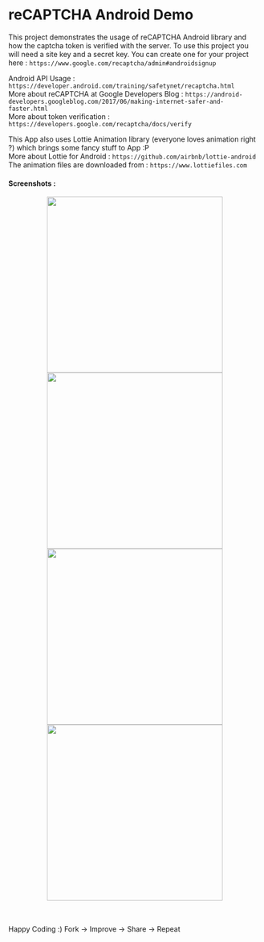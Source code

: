 # reCAPTCHA Android Demo
This project demonstrates the usage of reCAPTCHA Android library and how the captcha token is verified with the server. To use this project you will need a site key and a secret key. You can create one for your project here : `https://www.google.com/recaptcha/admin#androidsignup`

Android API Usage : `https://developer.android.com/training/safetynet/recaptcha.html`<br />
More about reCAPTCHA at Google Developers Blog : `https://android-developers.googleblog.com/2017/06/making-internet-safer-and-faster.html`<br />
More about token verification : `https://developers.google.com/recaptcha/docs/verify`<br />

This App also uses Lottie Animation library (everyone loves animation right ?) which brings some fancy stuff to App :P<br />
More about Lottie for Android : `https://github.com/airbnb/lottie-android`<br />
The animation files are downloaded from : `https://www.lottiefiles.com`

#### Screenshots :

<p align="center">
  <img src="https://github.com/sumitsahoo/reCAPTCHADemo/blob/master/screenshots/device-2017-06-12-200106.png" width="350"/>
  <img src="https://github.com/sumitsahoo/reCAPTCHADemo/blob/master/screenshots/device-2017-06-12-200120.png" width="350"/>
  <img src="https://github.com/sumitsahoo/reCAPTCHADemo/blob/master/screenshots/device-2017-06-12-200130.png" width="350"/>
  <img src="https://github.com/sumitsahoo/reCAPTCHADemo/blob/master/screenshots/device-2017-06-12-200153.png" width="350"/>
</p><br /><br />
Happy Coding :) 
Fork -> Improve -> Share -> Repeat
